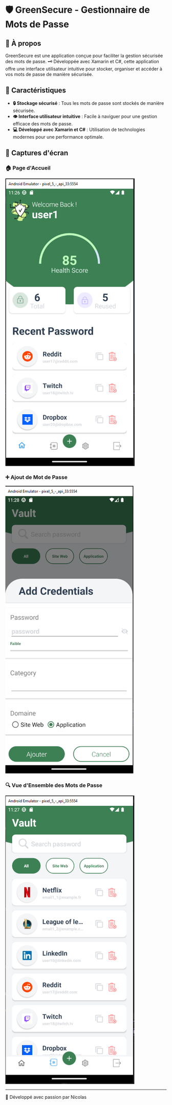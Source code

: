 # 🛡️ GreenSecure - Gestionnaire de Mots de Passe

## 🌟 À propos
GreenSecure est une application conçue pour faciliter la gestion sécurisée des mots de passe. 🗝️ Développée avec Xamarin et C#, cette application offre une interface utilisateur intuitive pour stocker, organiser et accéder à vos mots de passe de manière sécurisée.

## 🎯 Caractéristiques
- **🔒 Stockage sécurisé** : Tous les mots de passe sont stockés de manière sécurisée.
- **👁️ Interface utilisateur intuitive** : Facile à naviguer pour une gestion efficace des mots de passe.
- **💻 Développé avec Xamarin et C#** : Utilisation de technologies modernes pour une performance optimale.

## 📸 Captures d'écran
### 🏠 Page d'Accueil
![Page d'Accueil](GreenSecureHomePage.PNG)

### ➕ Ajout de Mot de Passe
![Ajout de Mot de Passe](GreenSecureAddPassword.PNG)

### 🔍 Vue d'Ensemble des Mots de Passe
![Vue d'Ensemble des Mots de Passe](GreenSecureAllPassword.PNG)

---

💚 Développé avec passion par Nicolas
